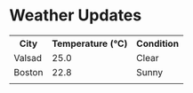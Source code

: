 # Weather Updates

<!-- WEATHER-UPDATE-START -->
<table><tr><th>City</th><th>Temperature (°C)</th><th>Condition</th></tr><tr><td>Valsad</td><td>25.0</td><td>Clear</td></tr><tr><td>Boston</td><td>22.8</td><td>Sunny</td></tr><tr><td></td><td></td><td></td></tr></table>
<!-- WEATHER-UPDATE-END -->
